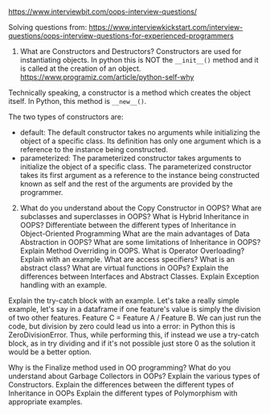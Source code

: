 https://www.interviewbit.com/oops-interview-questions/

Solving questions from: https://www.interviewkickstart.com/interview-questions/oops-interview-questions-for-experienced-programmers

1. What are Constructors and Destructors?
Constructors are used for instantiating objects. In python this is NOT the `__init__()` method and it is called at the creation of an object.
https://www.programiz.com/article/python-self-why

Technically speaking, a constructor is a method which creates the object itself. In Python, this method is `__new__()`.

The two types of constructors are:
+ default: The default constructor takes no arguments while initializing the object of a specific class. Its definition has only one argument which is a reference to the instance being constructed.
+ parameterized: The parameterized constructor takes arguments to initialize the object of a specific class. The parameterized constructor takes its first argument as a reference to the instance being constructed known as self and the rest of the arguments are provided by the programmer.

2. What do you understand about the Copy Constructor in OOPS?
What are subclasses and superclasses in OOPS?
What is Hybrid Inheritance in OOPS?
Differentiate between the different types of Inheritance in Object-Oriented Programming
What are the main advantages of Data Abstraction in OOPS?
What are some limitations of Inheritance in OOPS?
Explain Method Overriding in OOPS.
What is Operator Overloading? Explain with an example.
What are access specifiers?
What is an abstract class?
What are virtual functions in OOPs?
Explain the differences between Interfaces and Abstract Classes.
Explain Exception handling with an example.

Explain the try-catch block with an example.
Let's take a really simple example, let's say in a dataframe if one feature's value is simply the division of two other features. Feature C = Feature A / Feature B. We can just run the code, but division by zero could lead us into a error: in Python this is ZeroDivisionError. Thus, while performing this, if instead we use a try-catch block, as in try dividing and if it's not possible just store 0 as the solution it would be a better option.

Why is the Finalize method used in OO programming?
What do you understand about Garbage Collectors in OOPs?
Explain the various types of Constructors.
Explain the differences between the different types of Inheritance in OOPs
Explain the different types of Polymorphism with appropriate examples.